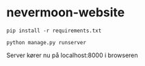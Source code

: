 # nevermoon-website
`pip install -r requirements.txt`

`python manage.py runserver`

Server kører nu på localhost:8000 i browseren
